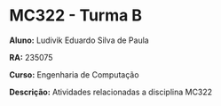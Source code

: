 # **MC322 - Turma B**

**Aluno:**
  Ludivik Eduardo Silva de Paula
  
**RA:**
  235075

**Curso:**
  Engenharia de Computação

**Descrição:**
Atividades relacionadas a disciplina MC322
